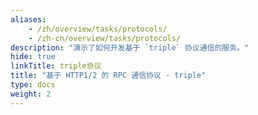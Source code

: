 ```yaml
---
aliases:
    - /zh/overview/tasks/protocols/
    - /zh-cn/overview/tasks/protocols/
description: "演示了如何开发基于 `triple` 协议通信的服务。"
hide: true
linkTitle: triple协议
title: "基于 HTTP1/2 的 RPC 通信协议 - triple"
type: docs
weight: 2
---
```


